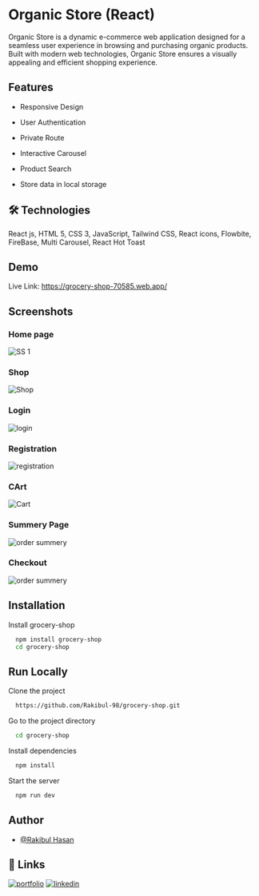 
# Organic Store (React)

Organic Store is a dynamic e-commerce web application designed for a seamless user experience in browsing and purchasing organic products.  Built with modern web technologies, Organic Store ensures a visually appealing and efficient shopping experience.



## Features

- Responsive Design

- User Authentication

- Private Route

- Interactive Carousel

- Product Search

- Store data in local storage

## 🛠 Technologies
React js, HTML 5, CSS 3, JavaScript, Tailwind CSS, React icons, Flowbite,
FireBase, Multi Carousel, React Hot Toast


## Demo

Live Link: 
https://grocery-shop-70585.web.app/
## Screenshots

### Home page
![SS 1](https://i.ibb.co/BKx0tY9/os.png)

### Shop
![Shop](https://i.ibb.co/4jBKv8m/shop.png)

### Login
![login](https://i.ibb.co/zGFzTWr/login.png)

### Registration
![registration](https://i.ibb.co/TP03NT7/register.png)

### CArt
![Cart](https://i.ibb.co/7WkWb5P/cart.png)

### Summery Page
![order summery](https://i.ibb.co/gr7QbZm/summery.png)

### Checkout
![order summery](https://i.ibb.co/SJbY6LX/checkout.png)
## Installation

Install grocery-shop

```bash
  npm install grocery-shop
  cd grocery-shop
```
    
## Run Locally

Clone the project

```bash
  https://github.com/Rakibul-98/grocery-shop.git
```

Go to the project directory

```bash
  cd grocery-shop
```

Install dependencies

```bash
  npm install
```

Start the server

```bash
  npm run dev
```


## Author

- [@Rakibul Hasan](https://github.com/Rakibul-98)


## 🔗 Links
[![portfolio](https://img.shields.io/badge/my_portfolio-000?style=for-the-badge&logo=ko-fi&logoColor=white)](https://portfolio-rakibul.netlify.app/)
[![linkedin](https://img.shields.io/badge/linkedin-0A66C2?style=for-the-badge&logo=linkedin&logoColor=white)](https://www.linkedin.com/in/rakibul-98/)

